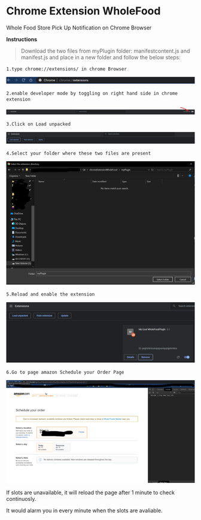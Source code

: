 # Chrome Extension WholeFood
Whole Food Store Pick Up Notification on Chrome Browser

**Instructions**
>Download the two files from myPlugin folder: manifestcontent.js and manifest.js  and place in a new folder and follow the below steps:
```
1.type chrome://extensions/ in chrome Browser
```
![](Annotation%202020-04-18%20205147.png)
```
2.enable developer mode by toggling on right hand side in chrome extension
```
![](step1.png)
```
3.Click on Load unpacked
```
![](step2.png)
```
4.Select your folder where these two files are present
```
![](Step3.png)
```
5.Reload and enable the extension
```
![](Step4.png)

```
6.Go to page amazon Schedule your Order Page
```
![](Step5.png)

If slots are unavailable, it will reload the page after 1 minute to check continuosly.

It would alarm you in every minute when the slots are avaliable.
